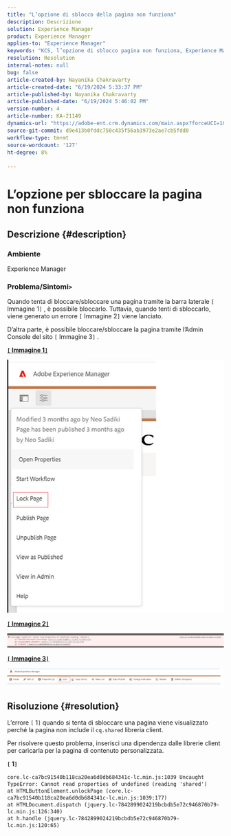 ```yaml
---
title: "L’opzione di sblocco della pagina non funziona"
description: Descrizione
solution: Experience Manager
product: Experience Manager
applies-to: "Experience Manager"
keywords: "KCS, l’opzione di sblocco pagina non funziona, Experience Manager, AEM"
resolution: Resolution
internal-notes: null
bug: false
article-created-by: Nayanika Chakravarty
article-created-date: "6/19/2024 5:33:37 PM"
article-published-by: Nayanika Chakravarty
article-published-date: "6/19/2024 5:46:02 PM"
version-number: 4
article-number: KA-21149
dynamics-url: "https://adobe-ent.crm.dynamics.com/main.aspx?forceUCI=1&pagetype=entityrecord&etn=knowledgearticle&id=fd8c6d0c-622e-ef11-840a-000d3a37b1e1"
source-git-commit: d9e413b0fddc750c435f56ab3973e2ae7cb5fdd0
workflow-type: tm+mt
source-wordcount: '127'
ht-degree: 8%

---
```


# L’opzione per sbloccare la pagina non funziona

## Descrizione {#description}


### Ambiente

Experience Manager

### Problema/Sintomi`>`

Quando tenta di bloccare/sbloccare una pagina tramite la barra laterale `[` Immagine 1`]` , è possibile bloccarlo. Tuttavia, quando tenti di sbloccarlo, viene generato un errore `[` Immagine 2`]`  viene lanciato.

D’altra parte, è possibile bloccare/sbloccare la pagina tramite l’Admin Console del sito `[` Immagine 3`]` .

<u><b>`[` Immagine 1`]` </b></u>

![](assets/___028d6d0c-622e-ef11-840a-000d3a37b1e1___.png)

<u><b>`[` Immagine 2`]` </b></u>

![](assets/___058d6d0c-622e-ef11-840a-000d3a37b1e1___.png)

<u><b>`[` Immagine 3`]` </b></u>

![](assets/___088d6d0c-622e-ef11-840a-000d3a37b1e1___.png)


## Risoluzione {#resolution}


L’errore `[` 1`]`  quando si tenta di sbloccare una pagina viene visualizzato perché la pagina non include il `cq.shared` libreria client.

Per risolvere questo problema, inserisci una dipendenza dalle librerie client per caricarla per la pagina di contenuto personalizzata.

<b>`[` 1`]` </b>


```
core.lc-ca7bc91540b118ca20ea6d0db684341c-lc.min.js:1039 Uncaught TypeError: Cannot read properties of undefined (reading 'shared') 
at HTMLButtonElement.unlockPage (core.lc-ca7bc91540b118ca20ea6d0db684341c-lc.min.js:1039:177) 
at HTMLDocument.dispatch (jquery.lc-7842899024219bcbdb5e72c946870b79-lc.min.js:126:340) 
at h.handle (jquery.lc-7842899024219bcbdb5e72c946870b79-lc.min.js:120:65)
```

